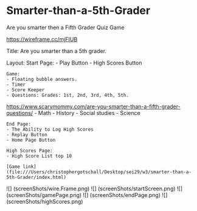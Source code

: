 # Smarter-than-a-5th-Grader
Are you smarter then a Fifth Grader Quiz Game

https://wireframe.cc/mjFIUB

Title: Are you smarter than a 5th grader.

Layout:
    Start Page:
    - Play Button
    - High Scores Button

    Game:
    - Floating bubble answers.
    - Timer
    - Score Keeper
    - Questions: Grades: 1st, 2nd, 3rd, 4th, 5th.
https://www.scarymommy.com/are-you-smarter-than-a-fifth-grader-questions/
        - Math
        - History
        - Social studies
        - Science
    
    End Page:
    - The Ability to Log High Scores
    - Replay Button
    - Home Page Button

    High Scores Page:
    - High Score List top 10
    
    [Game link] (file:///Users/christophergotschall/Desktop/sei29/w3/smarter-than-a-5th-Grader/index.html)

![] (screenShots/wire.Frame.png)
![] (screenShots/startScreen.png)
![] (screenShots/gamePage.png)
![] (screenShots/endPage.png)
![] (screenShots/highScores.png)
